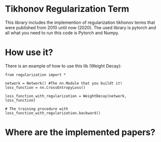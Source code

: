 # Tikhonov Regularization Term
This library includes the implemention of regularization tikhonov terms that were published from 2010 until now (2020). The used library is pytorch and all what you need to run this code is Pytorch and Numpy.

# How use it?
There is an example of how to use this lib (Weight Decay):
```
from regularization import *

network = Network() #The nn.Module that you buildt it!
loss_function = nn.CrossEntropyLoss()

loss_function_with_regularization = WeightDecay(network, loss_function)

# The training procedure with loss_function_with_regularization.backward()
```

# Where are the implemented papers?

